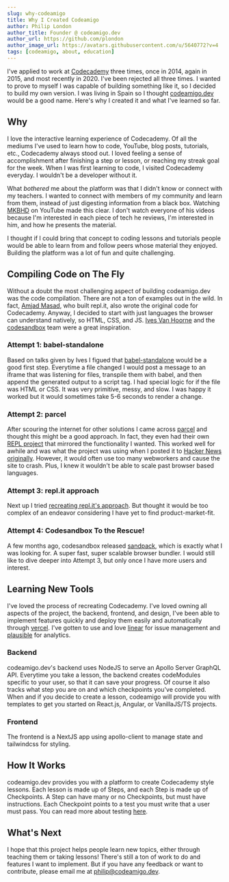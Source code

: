 ```yaml
---
slug: why-codeamigo
title: Why I Created Codeamigo
author: Philip London
author_title: Founder @ codeamigo.dev
author_url: https://github.com/plondon
author_image_url: https://avatars.githubusercontent.com/u/5640772?v=4
tags: [codeamigo, about, education]
---
```


I've applied to work at [Codecademy](https://www.codecademy.com/) three times, once in 2014, again in 2015, and most recently in 2020. I've been rejected all three times. I wanted to prove to myself I was capable of building something like it, so I decided to build my own version. I was living in Spain so I thought [codeamigo.dev](https://codeamigo.dev) would be a good name. Here's why I created it and what I've learned so far.

## Why

I love the interactive learning experience of Codecademy. Of all the mediums I've used to learn how to code, YouTube, blog posts, tutorials, etc., Codecademy always stood out. I loved feeling a sense of accomplishment after finishing a step or lesson, or reaching my streak goal for the week. When I was first learning to code, I visited Codecademy everyday. I wouldn't be a developer without it.

What _bothered_ me about the platform was that I didn't know or connect with my teachers. I wanted to connect with members of my community and learn from them, instead of just digesting information from a black box. Watching [MKBHD](https://www.youtube.com/user/marquesbrownlee) on YouTube made this clear. I don't watch everyone of his videos because I'm interested in each piece of tech he reviews, I'm interested in him, and how he presents the material.

I thought if I could bring that concept to coding lessons and tutorials people would be able to learn from and follow peers whose material they enjoyed. Building the platform was a lot of fun and quite challenging.

## Compiling Code on The Fly

Without a doubt the most challenging aspect of building codeamigo.dev was the code compilation. There are not a ton of examples out in the wild. In fact, [Amjad Masad](https://twitter.com/amasad), who built repl.it, also wrote the original code for Codecademy. Anyway, I decided to start with just languages the browser can understand natively, so HTML, CSS, and JS. [Ives Van Hoorne](https://twitter.com/compuives) and the [codesandbox](https://codesandbox.io) team were a great inspiration.

### Attempt 1: babel-standalone

Based on talks given by Ives I figued that [babel-standalone](https://babeljs.io/docs/en/babel-standalone) would be a good first step. Everytime a file changed I would post a message to an iframe that was listening for files, transpile them with babel, and then append the generated output to a script tag. I had special logic for if the file was HTML or CSS. It was very primitive, messy, and slow. I was happy it worked but it would sometimes take 5-6 seconds to render a change.

### Attempt 2: parcel

After scouring the internet for other solutions I came across [parcel](https://github.com/parcel-bundler/parcel/issues/1253) and thought this might be a good approach. In fact, they even had their own [REPL project](https://parcel-repl.vercel.app/) that mirrored the functionality I wanted. This worked well for awhile and was what the project was using when I posted it to [Hacker News originally](https://news.ycombinator.com/item?id=26464998). However, it would often use too many webworkers and cause the site to crash. Plus, I knew it wouldn't be able to scale past browser based languages.

### Attempt 3: repl.it approach

Next up I tried [recreating repl.it's approach](https://cloud.google.com/customers/repl-it). But thought it would be too complex of an endeavor considering I have yet to find product-market-fit.

### Attempt 4: Codesandbox To the Rescue!

A few months ago, codesandbox released [sandpack](https://github.com/codesandbox/sandpack), which is exactly what I was looking for. A super fast, super scalable browser bundler. I would still like to dive deeper into Attempt 3, but only once I have more users and interest.

## Learning New Tools

I've loved the process of recreating Codecademy. I've loved owning all aspects of the project, the backend, frontend, and design, I've been able to implement features quickly and deploy them easily and automatically through [vercel](https://vercel.com). I've gotten to use and love [linear](https://linear.app) for issue management and [plausible](https://plausible.io/) for analytics.

### Backend

codeamigo.dev's backend uses NodeJS to serve an Apollo Server GraphQL API. Everytime you take a lesson, the backend creates codeModules specific to your user, so that it can save your progress. Of course it also tracks what step you are on and which checkpoints you've completed. When and if you decide to create a lesson, codeamigo will provide you with templates to get you started on React.js, Angular, or VanillaJS/TS projects.

### Frontend

The frontend is a NextJS app using apollo-client to manage state and tailwindcss for styling. 

## How It Works

codeamigo.dev provides you with a platform to create Codecademy style lessons. Each lesson is made up of Steps, and each Step is made up of Checkpoints. A Step can have many or no Checkpoints, but must have instructions. Each Checkpoint points to a test you must write that a user must pass. You can read more about testing [here](https://docs.codeamigo.dev/).

## What's Next

I hope that this project helps people learn new topics, either through teaching them or taking lessons! There's still a ton of work to do and features I want to implement. But if you have any feedback or want to contribute, please email me at [philip@codeamigo.dev](mailto:philip@codeamigo.dev).